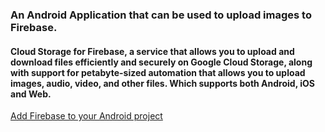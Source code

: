 ### An Android Application that can be used to upload images to Firebase.

#### Cloud Storage for Firebase, a service that allows you to upload and download files efficiently and securely on Google Cloud Storage, along with support for petabyte-sized automation that allows you to upload images, audio, video, and other files. Which supports both Android, iOS and Web.

[Add Firebase to your Android project](https://firebase.google.com/docs/android/setup)